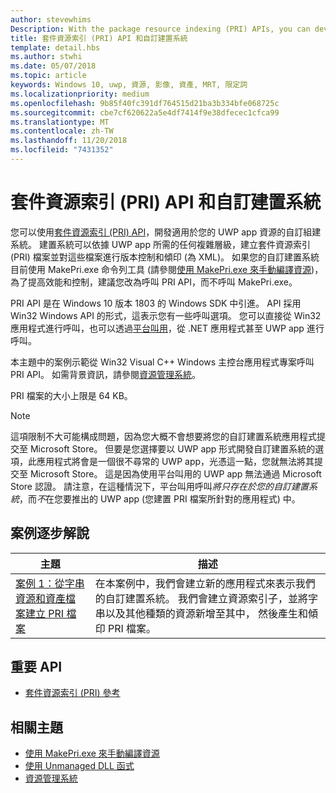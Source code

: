 ```yaml
---
author: stevewhims
Description: With the package resource indexing (PRI) APIs, you can develop a custom build system for your UWP app's resources. The build system will be able to create, version, and dump PRI files to whatever level of complexity your UWP app needs.
title: 套件資源索引 (PRI) API 和自訂建置系統
template: detail.hbs
ms.author: stwhi
ms.date: 05/07/2018
ms.topic: article
keywords: Windows 10, uwp, 資源, 影像, 資產, MRT, 限定詞
ms.localizationpriority: medium
ms.openlocfilehash: 9b85f40fc391df764515d21ba3b334bfe068725c
ms.sourcegitcommit: cbe7cf620622a5e4df7414f9e38dfecec1cfca99
ms.translationtype: MT
ms.contentlocale: zh-TW
ms.lasthandoff: 11/20/2018
ms.locfileid: "7431352"
---
```

# <a name="package-resource-indexing-pri-apis-and-custom-build-systems"></a>套件資源索引 (PRI) API 和自訂建置系統
您可以使用[套件資源索引 (PRI) API](https://msdn.microsoft.com/library/windows/desktop/mt845690)，開發適用於您的 UWP app 資源的自訂組建系統。 建置系統可以依據 UWP app 所需的任何複雜層級，建立套件資源索引 (PRI) 檔案並對這些檔案進行版本控制和傾印 (為 XML)。 如果您的自訂建置系統目前使用 MakePri.exe 命令列工具 (請參閱[使用 MakePri.exe 來手動編譯資源](makepri-exe-command-options.md))，為了提高效能和控制，建議您改為呼叫 PRI API，而不呼叫 MakePri.exe。

PRI API 是在 Windows 10 版本 1803 的 Windows SDK 中引進。 API 採用 Win32 Windows API 的形式，這表示您有一些呼叫選項。 您可以直接從 Win32 應用程式進行呼叫，也可以透過[平台叫用](/dotnet/framework/interop/consuming-unmanaged-dll-functions?branch=live)，從 .NET 應用程式甚至 UWP app 進行呼叫。

本主題中的案例示範從 Win32 Visual C++ Windows 主控台應用程式專案呼叫 PRI API。 如需背景資訊，請參閱[資源管理系統](resource-management-system.md)。

PRI 檔案的大小上限是 64 KB。

> [!NOTE]
> 這項限制不大可能構成問題，因為您大概不會想要將您的自訂建置系統應用程式提交至 Microsoft Store。 但要是您選擇要以 UWP app 形式開發自訂建置系統的選項，此應用程式將會是一個很不尋常的 UWP app，光憑這一點，您就無法將其提交至 Microsoft Store。 這是因為使用平台叫用的 UWP app 無法通過 Microsoft Store 認證。 請注意，在這種情況下，平台叫用呼叫*將只存在於您的自訂建置系統*，而*不*在您要推出的 UWP app (您建置 PRI 檔案所針對的應用程式) 中。

## <a name="scenario-walkthroughs"></a>案例逐步解說
|主題|描述|
|-|-|
|[案例 1：從字串資源和資產檔案建立 PRI 檔案](pri-apis-scenario-1.md)|在本案例中，我們會建立新的應用程式來表示我們的自訂建置系統。 我們會建立資源索引子，並將字串以及其他種類的資源新增至其中， 然後產生和傾印 PRI 檔案。|

## <a name="important-apis"></a>重要 API
* [套件資源索引 (PRI) 參考](https://msdn.microsoft.com/library/windows/desktop/mt845690)

## <a name="related-topics"></a>相關主題
* [使用 MakePri.exe 來手動編譯資源](makepri-exe-command-options.md)
* [使用 Unmanaged DLL 函式](/dotnet/framework/interop/consuming-unmanaged-dll-functions?branch=live)
* [資源管理系統](resource-management-system.md)
